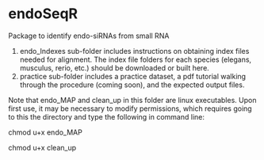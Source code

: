 # endoSeqR
Package to identify endo-siRNAs from small RNA 

1) endo_Indexes sub-folder includes instructions on obtaining index files needed for alignment. The index file folders for each species (elegans, musculus, rerio, etc.) should be downloaded or built here.
2) practice sub-folder includes a practice dataset, a pdf tutorial walking through the procedure (coming soon), and the expected output files.

Note that endo_MAP and clean_up in this folder are linux executables. Upon first use, it may be necessary to modify permissions, which requires going to this the directory and type the following in command line:

chmod u+x endo_MAP

chmod u+x clean_up
